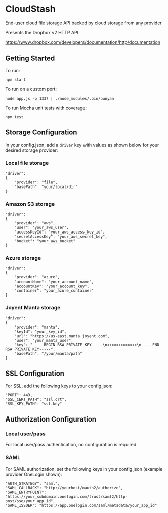 # CloudStash

End-user cloud file storage API backed by cloud storage from any provider

Presents the Dropbox v2 HTTP API

https://www.dropbox.com/developers/documentation/http/documentation

## Getting Started

To run:

    npm start

To run on a custom port:

    node app.js -p 1337 | ./node_modules/.bin/bunyan 

To run Mocha unit tests with coverage:

    npm test

## Storage Configuration

In your config.json, add a `driver` key with values as shown below for your desired storage provider:

### Local file storage

    "driver": 
    { 
        "provider": "file", 
        "basePath": "your/local/dir" 
    }

### Amazon S3 storage

    "driver":
    {
        "provider": "aws",
        "user": "your_aws_user",
        "accessKeyId": "your_aws_access_key_id",
        "secretAccessKey": "your_aws_secret_key",
        "bucket": "your_aws_bucket"
    }

### Azure storage

    "driver":
    {
        "provider": "azure",
        "accountName": "your_account_name", 
        "accountKey": "your_account_key",
        "container": "your_azure_container"
    }

### Joyent Manta storage

    "driver":
    {
        "provider": "manta", 
        "keyId": "your_key_id",
        "url": "https://us-east.manta.joyent.com",
        "user": "your_manta_user",
        "key": "-----BEGIN RSA PRIVATE KEY-----\nxxxxxxxxxxxxx\n-----END RSA PRIVATE KEY-----",
        "basePath": "/your/manta/path"
    }

## SSL Configuration

For SSL, add the following keys to your config.json:

    "PORT": 443,
    "SSL_CERT_PATH": "ssl.crt",
    "SSL_KEY_PATH": "ssl.key"

## Authorization Configuration

### Local user/pass

For local user/pass authentication, no configuration is required.

### SAML

For SAML authorization, set the following keys in your config.json (example provider OneLogin shown):

    "AUTH_STRATEGY": "saml",
    "SAML_CALLBACK": "http://yourhost/oauth2/authorize",
    "SAML_ENTRYPOINT": "https://your_subdomain.onelogin.com/trust/saml2/http-post/sso/your_app_id",
    "SAML_ISSUER": "https://app.onelogin.com/saml/metadata/your_app_id"
